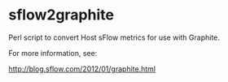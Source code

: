 # sflow2graphite
Perl script to convert Host sFlow metrics for use with Graphite.

For more information, see:

http://blog.sflow.com/2012/01/graphite.html
